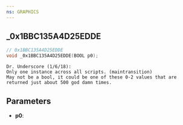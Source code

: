 ```yaml
---
ns: GRAPHICS
---
```

## _0x1BBC135A4D25EDDE

```c
// 0x1BBC135A4D25EDDE
void _0x1BBC135A4D25EDDE(BOOL p0);
```

```
Dr. Underscore (1/6/18):  
Only one instance across all scripts. (maintransition)  
May not be a bool, it could be one of these 0-2 values that are returned just about 500 god damn times.  
```

## Parameters
* **p0**: 


